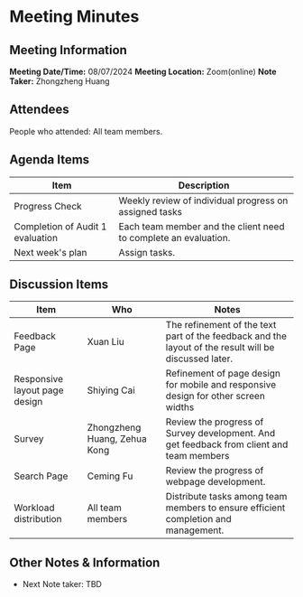 # Meeting Minutes
## Meeting Information
**Meeting Date/Time:** 08/07/2024
**Meeting Location:** Zoom(online)
**Note Taker:**  Zhongzheng Huang

## Attendees
People who attended: All team members.

## Agenda Items

Item | Description
---- | ----
Progress Check | Weekly review of individual progress on assigned tasks
Completion of Audit 1 evaluation | Each team member and the client need to complete an evaluation.
Next week's plan | Assign tasks.



## Discussion Items
Item | Who | Notes 
---- | ---- | ---- 
Feedback Page | Xuan Liu | The refinement of the text part of the feedback and the layout of the result will be discussed later. 
Responsive layout page design | Shiying Cai | Refinement of page design for mobile and responsive design for other screen widths 
Survey | Zhongzheng Huang, Zehua Kong | Review the progress of Survey development. And get feedback from client and team members
Search Page | Ceming Fu | Review the progress of webpage development. 
Workload distribution | All team members | Distribute tasks among team members to ensure efficient completion and management. 

## Other Notes & Information
- Next Note taker: TBD
